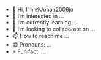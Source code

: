 - 👋 Hi, I’m @Johan2006jo
- 👀 I’m interested in ...
- 🌱 I’m currently learning ...
- 💞️ I’m looking to collaborate on ...
- 📫 How to reach me ...
- 😄 Pronouns: ...
- ⚡ Fun fact: ...

<!---
Johan2006jo/Johan2006jo is a ✨ special ✨ repository because its `README.md` (this file) appears on your GitHub profile.
You can click the Preview link to take a look at your changes.
--->
